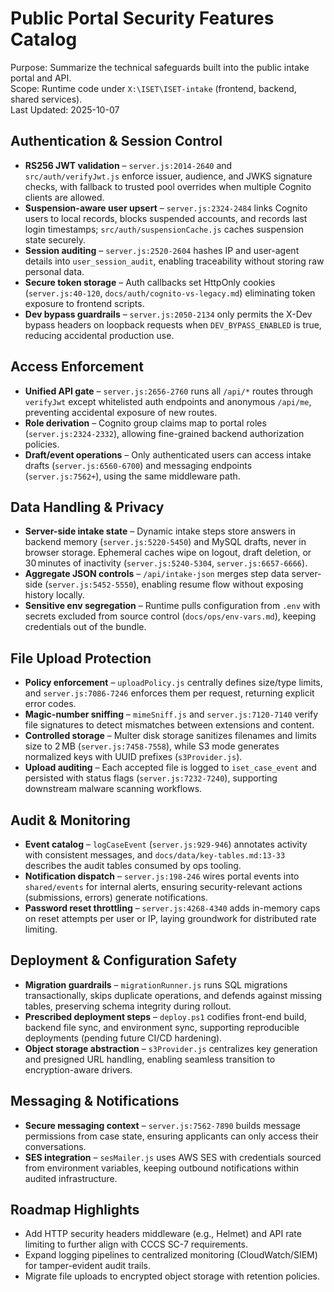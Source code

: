 # Public Portal Security Features Catalog

Purpose: Summarize the technical safeguards built into the public intake portal and API.  
Scope: Runtime code under `X:\ISET\ISET-intake` (frontend, backend, shared services).  
Last Updated: 2025-10-07

## Authentication & Session Control
- **RS256 JWT validation** – `server.js:2014-2640` and `src/auth/verifyJwt.js` enforce issuer, audience, and JWKS signature checks, with fallback to trusted pool overrides when multiple Cognito clients are allowed.
- **Suspension-aware user upsert** – `server.js:2324-2484` links Cognito users to local records, blocks suspended accounts, and records last login timestamps; `src/auth/suspensionCache.js` caches suspension state securely.
- **Session auditing** – `server.js:2520-2604` hashes IP and user-agent details into `user_session_audit`, enabling traceability without storing raw personal data.
- **Secure token storage** – Auth callbacks set HttpOnly cookies (`server.js:40-120`, `docs/auth/cognito-vs-legacy.md`) eliminating token exposure to frontend scripts.
- **Dev bypass guardrails** – `server.js:2050-2134` only permits the X-Dev bypass headers on loopback requests when `DEV_BYPASS_ENABLED` is true, reducing accidental production use.

## Access Enforcement
- **Unified API gate** – `server.js:2656-2760` runs all `/api/*` routes through `verifyJwt` except whitelisted auth endpoints and anonymous `/api/me`, preventing accidental exposure of new routes.
- **Role derivation** – Cognito group claims map to portal roles (`server.js:2324-2332`), allowing fine-grained backend authorization policies.
- **Draft/event operations** – Only authenticated users can access intake drafts (`server.js:6560-6700`) and messaging endpoints (`server.js:7562+`), using the same middleware path.

## Data Handling & Privacy
- **Server-side intake state** – Dynamic intake steps store answers in backend memory (`server.js:5220-5450`) and MySQL drafts, never in browser storage. Ephemeral caches wipe on logout, draft deletion, or 30 minutes of inactivity (`server.js:5240-5304`, `server.js:6657-6666`).
- **Aggregate JSON controls** – `/api/intake-json` merges step data server-side (`server.js:5452-5550`), enabling resume flow without exposing history locally.
- **Sensitive env segregation** – Runtime pulls configuration from `.env` with secrets excluded from source control (`docs/ops/env-vars.md`), keeping credentials out of the bundle.

## File Upload Protection
- **Policy enforcement** – `uploadPolicy.js` centrally defines size/type limits, and `server.js:7086-7246` enforces them per request, returning explicit error codes.
- **Magic-number sniffing** – `mimeSniff.js` and `server.js:7120-7140` verify file signatures to detect mismatches between extensions and content.
- **Controlled storage** – Multer disk storage sanitizes filenames and limits size to 2 MB (`server.js:7458-7558`), while S3 mode generates normalized keys with UUID prefixes (`s3Provider.js`).
- **Upload auditing** – Each accepted file is logged to `iset_case_event` and persisted with status flags (`server.js:7232-7240`), supporting downstream malware scanning workflows.

## Audit & Monitoring
- **Event catalog** – `logCaseEvent` (`server.js:929-946`) annotates activity with consistent messages, and `docs/data/key-tables.md:13-33` describes the audit tables consumed by ops tooling.
- **Notification dispatch** – `server.js:198-246` wires portal events into `shared/events` for internal alerts, ensuring security-relevant actions (submissions, errors) generate notifications.
- **Password reset throttling** – `server.js:4268-4340` adds in-memory caps on reset attempts per user or IP, laying groundwork for distributed rate limiting.

## Deployment & Configuration Safety
- **Migration guardrails** – `migrationRunner.js` runs SQL migrations transactionally, skips duplicate operations, and defends against missing tables, preserving schema integrity during rollout.
- **Prescribed deployment steps** – `deploy.ps1` codifies front-end build, backend file sync, and environment sync, supporting reproducible deployments (pending future CI/CD hardening).
- **Object storage abstraction** – `s3Provider.js` centralizes key generation and presigned URL handling, enabling seamless transition to encryption-aware drivers.

## Messaging & Notifications
- **Secure messaging context** – `server.js:7562-7890` builds message permissions from case state, ensuring applicants can only access their conversations.
- **SES integration** – `sesMailer.js` uses AWS SES with credentials sourced from environment variables, keeping outbound notifications within audited infrastructure.

## Roadmap Highlights
- Add HTTP security headers middleware (e.g., Helmet) and API rate limiting to further align with CCCS SC-7 requirements.
- Expand logging pipelines to centralized monitoring (CloudWatch/SIEM) for tamper-evident audit trails.
- Migrate file uploads to encrypted object storage with retention policies.
